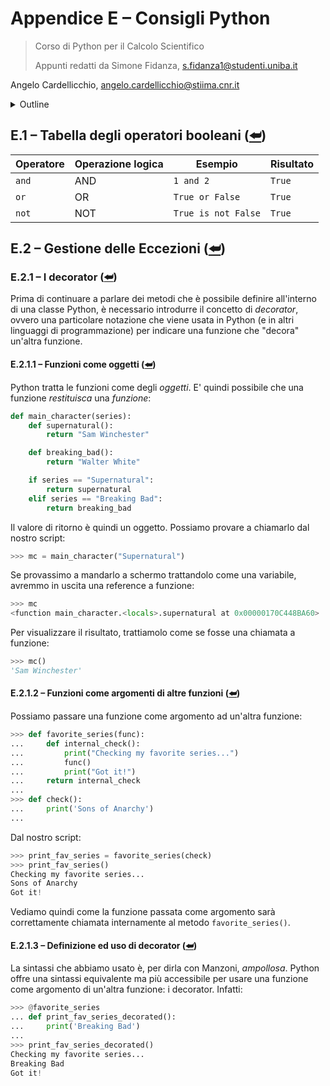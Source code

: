 # Appendice E – Consigli Python

> Corso di Python per il Calcolo Scientifico
>
> Appunti redatti da Simone Fidanza, s.fidanza1@studenti.uniba.it

Angelo Cardellicchio, angelo.cardellicchio@stiima.cnr.it

<details>
    <summary>Outline</summary>

<a name="top"></a>

<!-- TOC -->

1. [Appendice E – Consigli Python](#appendice-e--consigli-python)
   1. [E.1 – Tabella degli operatori booleani (⮨)](#e1--tabella-degli-operatori-booleani-)
   2. [E.2 – Gestione delle Eccezioni (⮨)](#e2--gestione-delle-eccezioni-)
      1. [E.2.1 – I decorator (⮨)](#e21--i-decorator-)
         1. [E.2.1.1 – Funzioni come oggetti (⮨)](#e211--funzioni-come-oggetti-)
         2. [E.2.1.2 – Funzioni come argomenti di altre funzioni (⮨)](#e212--funzioni-come-argomenti-di-altre-funzioni-)
         3. [E.2.1.3 – Definizione ed uso di decorator (⮨)](#e213--definizione-ed-uso-di-decorator-)

<!-- /TOC -->

</details>

## E.1 – Tabella degli operatori booleani ([⮨](#top))

| Operatore | Operazione logica | Esempio             | Risultato |
| --------- | ----------------- | ------------------- | --------- |
| `and`     | AND               | `1 and 2`           | `True`    |
| `or`      | OR                | `True or False`     | `True`    |
| `not`     | NOT               | `True is not False` | `True`    |

## E.2 – Gestione delle Eccezioni ([⮨](#top))

### E.2.1 – I decorator ([⮨](#top))

Prima di continuare a parlare dei metodi che è possibile definire all'interno
di una classe Python, è necessario introdurre il concetto di _decorator_,
ovvero una particolare notazione che viene usata in Python (e in altri
linguaggi di programmazione) per indicare una funzione che "decora" un'altra
funzione.

#### E.2.1.1 – Funzioni come oggetti ([⮨](#top))

Python tratta le funzioni come degli _oggetti_. E' quindi possibile che una
funzione _restituisca_ una _funzione_:

```py
def main_character(series):
    def supernatural():
        return "Sam Winchester"

    def breaking_bad():
        return "Walter White"

    if series == "Supernatural":
        return supernatural
    elif series == "Breaking Bad":
        return breaking_bad
```

Il valore di ritorno è quindi un oggetto. Possiamo provare a chiamarlo dal
nostro script:

```py
>>> mc = main_character("Supernatural")
```

Se provassimo a mandarlo a schermo trattandolo come una variabile, avremmo in
uscita una reference a funzione:

```py
>>> mc
<function main_character.<locals>.supernatural at 0x00000170C448BA60>
```

Per visualizzare il risultato, trattiamolo come se fosse una chiamata a funzione:

```py
>>> mc()
'Sam Winchester'
```

#### E.2.1.2 – Funzioni come argomenti di altre funzioni ([⮨](#top))

Possiamo passare una funzione come argomento ad un'altra funzione:

```py
>>> def favorite_series(func):
...     def internal_check():
...         print("Checking my favorite series...")
...         func()
...         print("Got it!")
...     return internal_check
...
>>> def check():
...     print('Sons of Anarchy')
...
```

Dal nostro script:

```py
>>> print_fav_series = favorite_series(check)
>>> print_fav_series()
Checking my favorite series...
Sons of Anarchy
Got it!
```

Vediamo quindi come la funzione passata come argomento sarà correttamente
chiamata internamente al metodo `favorite_series()`.

#### E.2.1.3 – Definizione ed uso di decorator ([⮨](#top))

La sintassi che abbiamo usato è, per dirla con Manzoni, _ampollosa_. Python
offre una sintassi equivalente ma più accessibile per usare una funzione come
argomento di un'altra funzione: i decorator. Infatti:

```py
>>> @favorite_series
... def print_fav_series_decorated():
...     print('Breaking Bad')
...
>>> print_fav_series_decorated()
Checking my favorite series...
Breaking Bad
Got it!
```
